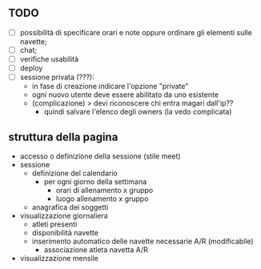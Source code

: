 ## TODO

- [ ] possibilità di specificare orari e note oppure ordinare gli elementi sulle navette;
- [ ] chat;
- [ ] verifiche usabilità
- [ ] deploy
- [ ] sessione privata (???):
  - in fase di creazione indicare l'opzione "private"
  - ogni nuovo utente deve essere abilitato da uno esistente
  - (complicazione) > devi riconoscere chi entra magari dall'ip??
    - quindi salvare l'elenco degli owners (la vedo complicata)


## struttura della pagina

- accesso o definizione della sessione (stile meet)
- sessione
  - definizione del calendario
    - per ogni giorno della settimana
      - orari di allenamento x gruppo
      - luogo allenamento x gruppo
  - anagrafica dei soggetti
- visualizzazione giornaliera
  - atleti presenti
  - disponibilità navette
  - inserimento automatico delle navette necessarie A/R (modificabile)
    - associazione atleta navetta A/R
- visualizzazione mensile

